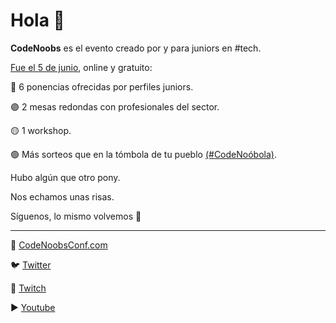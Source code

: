 # Hola 🦄

**CodeNoobs** es el evento creado por y para juniors en #tech.

[Fue el 5 de junio](https://youtu.be/MiJXAksnRWA), online y gratuito:

🔵 6 ponencias ofrecidas por perfiles juniors.

🟣 2 mesas redondas con profesionales del sector.

🟡 1 workshop.

🟢 Más sorteos que en la tómbola de tu pueblo [(#CodeNoóbola)](https://twitter.com/search?q=%23CodeNo%C3%B3bola&src=typed_query&f=live).

Hubo algún que otro pony.

Nos echamos unas risas.

Síguenos, lo mismo volvemos 👀

---

👾 [CodeNoobsConf.com](https://codenoobsconf.com)

🐦 [Twitter](https://twitter.com/CodeNoobs)

💬 [Twitch](https://www.twitch.tv/codenoobsconf)

▶️ [Youtube](https://www.youtube.com/channel/UC0Ai0h62p3JriROg8Eouwyw)
